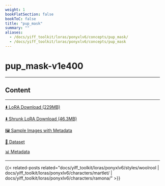 ```yaml
---
weight: 1
bookFlatSection: false
bookToC: false
title: "pup_mask"
summary: ""
aliases:
  - /docs/yiff_toolkit/loras/ponyxlv6/concepts/pup_mask/
  - /docs/yiff_toolkit/loras/ponyxlv6/concepts/pup_mask
---
```


<!--markdownlint-disable MD025 MD033 -->

# pup_mask-v1e400

---

## Content

---

[⬇️ LoRA Download (229MB)](https://huggingface.co/k4d3/yiff_toolkit/resolve/main/ponyxl_loras/pup_mask-v1e400.safetensors)

[⬇️ Shrunk LoRA Download (46.3MB)](https://huggingface.co/k4d3/yiff_toolkit/resolve/main/ponyxl_loras_shrunk_2/pup_mask-v1e400_frockpt1_th-3.55.safetensors?download=true)

[🖼️ Sample Images with Metadata](https://huggingface.co/k4d3/yiff_toolkit/tree/main/static/{})

[📐 Dataset](https://huggingface.co/datasets/k4d3/furry/tree/main/pup_mask)

[📊 Metadata](https://huggingface.co/k4d3/yiff_toolkit/raw/main/ponyxl_loras/pup_mask-v1e400.json)

---

<!--
HUGO_SEARCH_EXCLUDE_START
-->
{{< related-posts related="docs/yiff_toolkit/loras/ponyxlv6/styles/woolrool | docs/yiff_toolkit/loras/ponyxlv6/characters/martlet/ | docs/yiff_toolkit/loras/ponyxlv6/characters/ramona/" >}}
<!--
HUGO_SEARCH_EXCLUDE_END
-->
